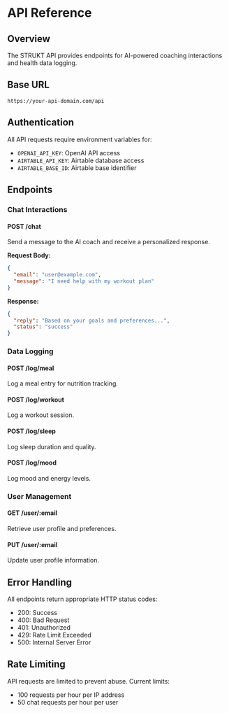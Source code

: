 # API Reference

## Overview

The STRUKT API provides endpoints for AI-powered coaching interactions and health data logging.

## Base URL

```
https://your-api-domain.com/api
```

## Authentication

All API requests require environment variables for:
- `OPENAI_API_KEY`: OpenAI API access
- `AIRTABLE_API_KEY`: Airtable database access
- `AIRTABLE_BASE_ID`: Airtable base identifier

## Endpoints

### Chat Interactions

#### POST /chat
Send a message to the AI coach and receive a personalized response.

**Request Body:**
```json
{
  "email": "user@example.com",
  "message": "I need help with my workout plan"
}
```

**Response:**
```json
{
  "reply": "Based on your goals and preferences...",
  "status": "success"
}
```

### Data Logging

#### POST /log/meal
Log a meal entry for nutrition tracking.

#### POST /log/workout
Log a workout session.

#### POST /log/sleep
Log sleep duration and quality.

#### POST /log/mood
Log mood and energy levels.

### User Management

#### GET /user/:email
Retrieve user profile and preferences.

#### PUT /user/:email
Update user profile information.

## Error Handling

All endpoints return appropriate HTTP status codes:
- 200: Success
- 400: Bad Request
- 401: Unauthorized
- 429: Rate Limit Exceeded
- 500: Internal Server Error

## Rate Limiting

API requests are limited to prevent abuse. Current limits:
- 100 requests per hour per IP address
- 50 chat requests per hour per user